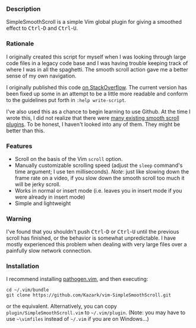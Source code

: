 ### Description

SimpleSmoothScroll is a simple Vim global plugin for giving a smoothed effect
to <kbd>Ctrl</kbd>-<kbd>D</kbd> and <kbd>Ctrl</kbd>-<kbd>U</kbd>.

### Rationale

I originally created this script for myself when I was looking through large
code files in a legacy code base and I was having trouble keeping track of
where I was in all the spaghetti. The smooth scroll action gave me a better
sense of my own navigation.

I originally published this code [on StackOverflow](http://stackoverflow.com/a/12201974/834176).
The current version has been fixed up some in an attempt to be a little more
readable and conform to the guidelines put forth in `:help write-script`.

I've also used this as a chance to begin learning to use Github. At the time I
wrote this, I did not realize that there were [many existing smooth scroll
plugins](http://www.vim.org/scripts/script_search_results.php?keywords=smooth+scroll&script_type=&order_by=rating&direction=descending&search=search).
To be honest, I haven't looked into any of them. They might be better than
this.

### Features

+ Scroll on the basis of the Vim `scroll` option.
+ Manually customizable scrolling speed (adjust the `sleep` command's time
  argument; I use ten milliseconds). *Note*: just like slowing down the frame
  rate on a video, if you slow down the smooth scroll too much it will be jerky
  scroll.
+ Works in normal or insert mode (i.e. leaves you in insert mode if you were
  already in insert mode)
+ Simple and lightweight

### Warning

I've found that you shouldn't push <kbd>Ctrl</kbd>-<kbd>D</kbd> or
<kbd>Ctrl</kbd>-<kbd>U</kbd> until the previous scroll has finished, or the
behavior is somewhat unpredictable. I have mostly experienced this problem when
dealing with very large files over a painfully slow network connection.

### Installation

I recommend installing [pathogen.vim](https://github.com/tpope/vim-pathogen),
and then executing:

    cd ~/.vim/bundle
    git clone https://github.com/Kazark/vim-SimpleSmoothScroll.git

or the equivalent. Alternatively, you can copy `plugin/SimpleSmoothScroll.vim`
to `~/.vim/plugin`. (Note: you may have to use `~\vimfiles` instead of
`~/.vim` if you are on Windows...)
